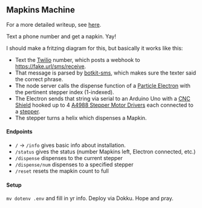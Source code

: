 ## Mapkins Machine

For a more detailed writeup, see [here](https://prestonrichey.com/projects/professional/mapkins-machine/).

Text a phone number and get a napkin. Yay!

I should make a fritzing diagram for this, but basically it works like this:
* Text the [Twilio](https://www.twilio.com/) number, which posts a webhook to https://fake.url/sms/receive.
* That message is parsed by [botkit-sms](https://github.com/krismuniz/botkit-sms/), which makes sure the texter said the correct phrase.
* The node server calls the dispense function of a [Particle Electron](https://store.particle.io/collections/electron) with the pertinent stepper index (1-indexed).
* The Electron sends that string via serial to an Arduino Uno with a [CNC Shield](https://www.amazon.com/Witbot-Expansion-Stepper-Arduino-Engraver/dp/B01M9EAYFT) hooked up to 4 [A4988 Stepper Motor Drivers](https://www.pololu.com/product/1182) each connected to a [stepper](https://www.amazon.com/Quimat-Stepper-Connector-Mounting-Brackets/dp/B06XR8Q5Y2).
* The stepper turns a helix which dispenses a Mapkin.

#### Endpoints
* `/` -> `/info` gives basic info about installation.
* `/status` gives the status (number Mapkins left, Electron connected, etc.)
* `/dispense` dispenses to the current stepper
* `/dispense/num` dispenses to a specified stepper
* `/reset` resets the mapkin count to full

#### Setup
`mv dotenv .env` and fill in yr info. Deploy via Dokku. Hope and pray.
